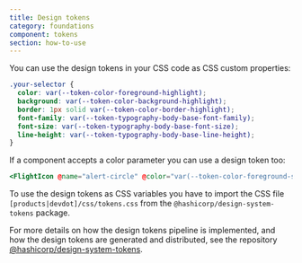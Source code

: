 ```yaml
---
title: Design tokens
category: foundations
component: tokens
section: how-to-use
---
```


You can use the design tokens in your CSS code as CSS custom properties:

```css
.your-selector {
  color: var(--token-color-foreground-highlight);
  background: var(--token-color-background-highlight);
  border: 1px solid var(--token-color-border-highlight);
  font-family: var(--token-typography-body-base-font-family);
  font-size: var(--token-typography-body-base-font-size);
  line-height: var(--token-typography-body-base-line-height);
}
```

If a component accepts a color parameter you can use a design token too:

```handlebars
<FlightIcon @name="alert-circle" @color="var(--token-color-foreground-success)" />
```

To use the design tokens as CSS variables you have to import the CSS file `[products|devdot]/css/tokens.css` from the `@hashicorp/design-system-tokens` package.

For more details on how the design tokens pipeline is implemented, and how the design tokens are generated and distributed, see the repository [@hashicorp/design-system-tokens](https://github.com/hashicorp/design-system/tree/main/packages/tokens).